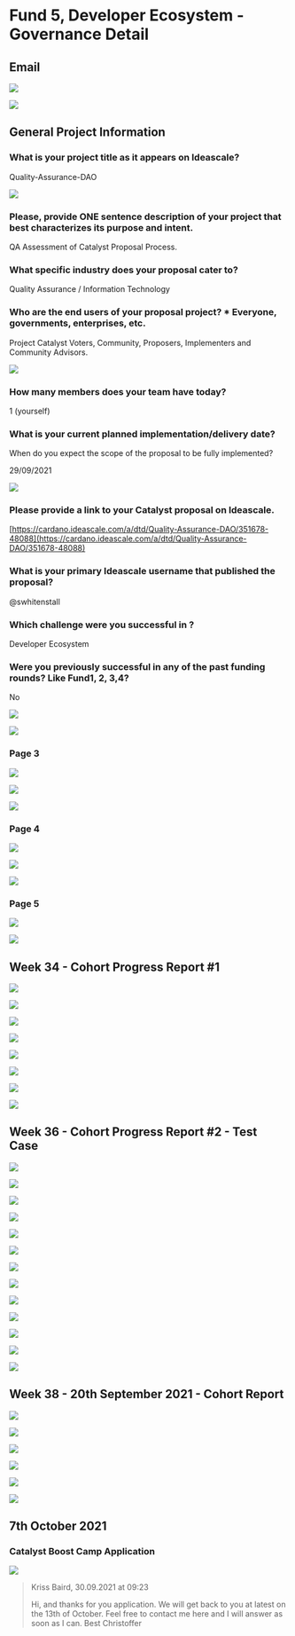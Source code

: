 # Fund 5, Developer Ecosystem - Governance Detail

## Email

![](../.gitbook/assets/2021-08-13.png)

![](../.gitbook/assets/2021-08-13-1-.png)

## General Project Information

### What is your project title as it appears on Ideascale?

Quality-Assurance-DAO

![](../.gitbook/assets/2021-08-13-2-.png)

### Please, provide ONE sentence description of your project that best characterizes its purpose and intent.

QA Assessment of Catalyst Proposal Process.

### What specific industry does your proposal cater to?

Quality Assurance / Information Technology

### Who are the end users of your proposal project? \* Everyone, governments, enterprises, etc.

Project Catalyst Voters, Community, Proposers, Implementers and Community Advisors.

![](../.gitbook/assets/2021-08-13-3-.png)

### How many members does your team have today?

1 \(yourself\)

### What is your current planned implementation/delivery date?

When do you expect the scope of the proposal to be fully implemented?

29/09/2021

![](../.gitbook/assets/2021-08-13-4-.png)

### Please provide a link to your Catalyst proposal on Ideascale.

[https://cardano.ideascale.com/a/dtd/Quality-Assurance-DAO/351678-48088](https://cardano.ideascale.com/a/dtd/Quality-Assurance-DAO/351678-48088)

### What is your primary Ideascale username that published the proposal?

@swhitenstall

### Which challenge were you successful in ?

Developer Ecosystem

### Were you previously successful in any of the past funding rounds? Like Fund1, 2, 3,4?

No

![](../.gitbook/assets/2021-08-13-5-.png)

![](../.gitbook/assets/2021-08-13-6-.png)

### Page 3

![](../.gitbook/assets/2021-08-13-7-.png)

![](../.gitbook/assets/2021-08-13-8-.png)

![](../.gitbook/assets/2021-08-13-9-.png)

### Page 4

![](../.gitbook/assets/2021-08-13-10-%20%281%29%20%281%29.png)

![](../.gitbook/assets/2021-08-13-11-.png)

![](../.gitbook/assets/2021-08-13-12-.png)

### Page 5

![](../.gitbook/assets/2021-08-13-13-.png)

![](../.gitbook/assets/2021-08-13-14-.png)

## Week 34 - Cohort Progress Report \#1

![](../.gitbook/assets/2021-08-27%20%281%29.png)

![](../.gitbook/assets/2021-08-27-1-.png)

![](../.gitbook/assets/2021-08-27-2-.png)

![](../.gitbook/assets/2021-08-27-3-.png)

![](../.gitbook/assets/2021-08-27-4-.png)

![](../.gitbook/assets/2021-08-27-7-.png)

![](../.gitbook/assets/2021-08-27-8-.png)

![](../.gitbook/assets/2021-08-27-9-.png)

## Week 36 - Cohort Progress Report \#2 - Test Case

![](../.gitbook/assets/2021-09-22.png)

![](../.gitbook/assets/2021-09-22-1-.png)

![](../.gitbook/assets/2021-09-22-2-.png)

![](../.gitbook/assets/2021-09-22-3-.png)

![](../.gitbook/assets/2021-09-22-5-.png)

![](../.gitbook/assets/2021-09-22-7-.png)

![](../.gitbook/assets/2021-09-22-8-.png)

![](../.gitbook/assets/2021-09-22-9-.png)

![](../.gitbook/assets/2021-09-22-10-.png)

![](../.gitbook/assets/2021-09-22-11-.png)

![](../.gitbook/assets/2021-09-22-12-.png)

![](../.gitbook/assets/2021-09-22-13-.png)

![](../.gitbook/assets/2021-09-22-14-.png)

## Week 38 - 20th September 2021 - Cohort Report

![](../.gitbook/assets/2021-09-28-2-.png)

![](../.gitbook/assets/2021-09-28-3-.png)

![](../.gitbook/assets/2021-09-28-4-.png)

![](../.gitbook/assets/2021-09-28-5-.png)

![](../.gitbook/assets/2021-09-28-6-.png)

![](../.gitbook/assets/2021-09-28-7-.png)

## 7th October 2021

### Catalyst Boost Camp Application

![](../.gitbook/assets/2021-10-07%20%281%29.png)

> Kriss Baird, 30.09.2021 at 09:23
>
> Hi, and thanks for you application. We will get back to you at latest on the 13th of October. Feel free to contact me here and I will answer as soon as I can. Best Christoffer

